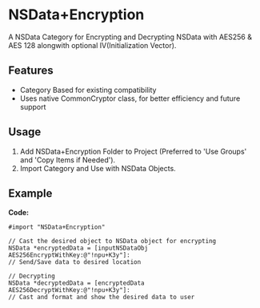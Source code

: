 NSData+Encryption
=============

A NSData Category for Encrypting and Decrypting NSData with AES256 & AES 128 alongwith optional IV(Initialization Vector).

## Features

- Category Based for existing compatibility
- Uses native CommonCryptor class, for better efficiency and future support

## Usage

1. Add NSData+Encryption Folder to Project (Preferred to 'Use Groups' and 'Copy Items if Needed').
2. Import Category and Use with NSData Objects.

## Example

**Code:**

```objc
#import "NSData+Encryption"

// Cast the desired object to NSData object for encrypting
NSData *encryptedData = [inputNSDataObj AES256EncryptWithKey:@"!npu+K3y"]:
// Send/Save data to desired location

// Decrypting
NSData *decryptedData = [encryptedData AES256DecryptWithKey:@"!npu+K3y"]:
// Cast and format and show the desired data to user
```
